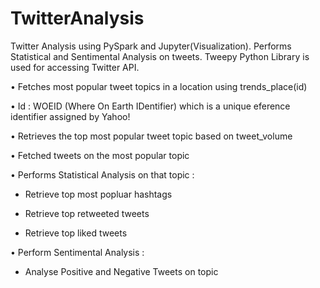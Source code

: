 # TwitterAnalysis
Twitter Analysis using PySpark and Jupyter(Visualization). Performs Statistical and Sentimental Analysis on tweets. Tweepy Python Library is used for accessing Twitter API.

• Fetches most popular tweet topics in a location using trends_place(id)

• Id : WOEID (Where On Earth IDentifier) which is a unique eference identifier assigned by Yahoo!

• Retrieves the top most popular tweet topic based on tweet_volume

• Fetched tweets on the most popular topic

• Performs Statistical Analysis on that topic :
  
  - Retrieve top most popluar hashtags 
 
  - Retrieve top retweeted tweets
  
  - Retrieve top liked tweets

• Perform Sentimental Analysis :
  
  - Analyse Positive and Negative Tweets on topic
